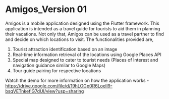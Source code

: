 # Amigos_Version 01

Amigos is a mobile application designed using the Flutter framework. This application is intended as a travel guide for tourists to aid them in planning their vacations. Not only that, Amigos can be used as a travel partner to find and decide on which locations to visit. The functionalities provided are, 

  1. Tourist attraction identification based on an image
  2. Real-time information retrieval of the locations using Google Places API
  3. Special map designed to cater to tourist needs (Places of Interest and navigation guidance similar to Google Maps)
  4. Tour guide pairing for respective locations

Watch the demo for more information on how the application works - https://drive.google.com/file/d/19hLOGp0R6LoelI9-bsqVETnkeflG7dUI/view?usp=sharing


